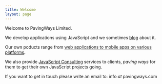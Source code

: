 ```yaml
---
title: Welcome
layout: page
---
```

Welcome to PavingWays Limited. 

We develop applications using JavaScript and we sometimes [blog](/blog) about it.

Our own poducts range from [web applications to mobile apps on various platforms](/projects).

We also provide [JavaScript Consulting](http://roccogeorgi.com) services to clients, *paving ways* for them to get their own JavaScript projects going.

If you want to get in touch please write an email to: info _at_ pavingways.com
